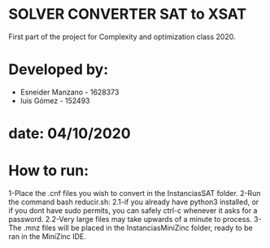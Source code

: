 # SOLVER CONVERTER SAT to XSAT

First part of the project for Complexity and optimization class 2020.

# Developed by:

* Esneider Manzano - 1628373
* luis Gómez - 152493

# date: 04/10/2020

# How to run:

1-Place the .cnf files you wish to convert in the InstanciasSAT folder.
2-Run the command bash reducir.sh:
    2.1-if you already have python3 installed, or if you dont have sudo permits, you can safely ctrl-c whenever it asks for a password.
    2.2-Very large files may take upwards of a minute to process.
3-The .mnz files will be placed in the InstanciasMiniZinc folder, ready to be ran in the MiniZinc IDE.
